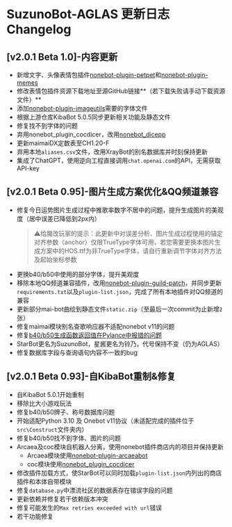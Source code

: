 # SuzunoBot-AGLAS 更新日志 Changelog

## [v2.0.1 Beta 1.0]-内容更新

- 新增文字、头像表情包插件[nonebot-plugin-petpet](https://github.com/noneplugin/nonebot-plugin-petpet)和[nonebot-plugin-memes](https://github.com/noneplugin/nonebot-plugin-memes)
- 修改表情包插件资源下载地址至源GitHub链接**（若下载失败请手动下载资源文件）**
- 添加[nonebot-plugin-imageutils](https://github.com/noneplugin/nonebot-plugin-imageutils)需要的字体文件
- 根据上游仓库KibaBot 5.0.5同步更新相关功能及静态文件
- 修复找不到字体的问题
- 弃用nonebot_plugin_cocdicer，改用[nonebot_dicepp](https://github.com/pear-studio/nonebot-dicepp)
- 更新maimaiDX定数表至CH1.20-F
- 弃用本地`aliases.csv`文件，改用XrayBot的别名数据库并时刻保持更新
- 集成了ChatGPT，使用逆向工程直接调用`chat.openai.com`的API，无需获取API-key

## [v2.0.1 Beta 0.95]-图片生成方案优化&QQ频道兼容

- 修复今日运势图片生成过程中推歌率数字不居中的问题，提升生成图片的美观度（居中误差已降低到2px内）
  > ⚠️给魔改玩家的提示：此更新中对误差分析、图片生成过程使用的锚定对齐参数（anchor）仅限TrueType字体可用，若您需要更换本图片生成方案中的HOS.ttf为非TrueType字体，请自行重新调节字体对齐方法及起始坐标参数
- 更换b40/b50中使用的部分字体，提升美观度
- 移除本地QQ频道兼容插件，改用[nonebot-plugin-guild-patch](https://github.com/mnixry/nonebot-plugin-guild-patch)，并同步更新`requirements.txt`以及`plugin-list.json`，完成了所有本地插件对QQ频道的兼容
- 更新部分mai-bot曲绘到静态文件`static.zip`（至最后一次commit为止新增` 2 `张）
- 修复maimai模块别名查歌响应器不适配nonebot v11的问题
- 修复[b40/b50生成函数返回值在Pylance中报错的问题](https://stackoverflow.com/questions/70929777/type-annotations-tuple-type-vs-union-type)
- StarBot更名为SuzunoBot，星酱更名为铃乃，代号保持不变（仍为AGLAS）
- 修复数据库字段与查询语句内容不一致的bug

## [v2.0.1 Beta 0.93]-自KibaBot重制&修复

- 自KibaBot 5.0.1开始重制
- 移除比大小游戏玩法
- 修复b40/b50牌子、称号数据库问题
- 开始适配Python 3.10 及 Onebot v11协议（未适配完成的插件位于`src\Construct`文件夹内）
- 修复b40/b50找不到字体、图片的问题
- Arcaea及coc模块自机器人分离，使用nonebot插件商店内的项目并保持更新
  - Arcaea模块使用[nonebot-plugin-arcaeabot](https://github.com/SEAFHMC/nonebot-plugin-arcaeabot)
  - coc模块使用[nonebot_plugin_cocdicer](https://github.com/abrahum/nonebot_plugin_cocdicer)
- 修改插件加载方式，使StarBot可以同时加载`plugin-list.json`内列出的商店插件和本体自带模块
- 修复`database.py`中漂流社区的数据表存在错误字段的问题
- 更新依赖并修复若干依赖版本冲突
- 修复可能发生的`Max retries exceeded with url`错误
- 若干功能修复
